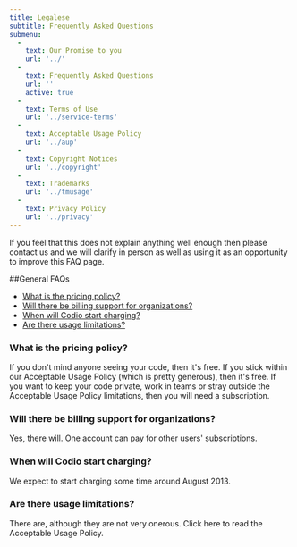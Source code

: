 ```yaml
---
title: Legalese
subtitle: Frequently Asked Questions
submenu:
  -
    text: Our Promise to you
    url: '../'
  -
    text: Frequently Asked Questions
    url: ''
    active: true
  -
    text: Terms of Use
    url: '../service-terms'
  -
    text: Acceptable Usage Policy
    url: '../aup'
  -
    text: Copyright Notices
    url: '../copyright'
  -
    text: Trademarks
    url: '../tmusage'
  -
    text: Privacy Policy
    url: '../privacy'
---
```


If you feel that this does not explain anything well enough then please contact us and we will clarify in person as well as using it as an opportunity to improve this FAQ page.

##General FAQs

   - [What is the pricing policy?](#pricing)
   - [Will there be billing support for organizations?](#organizations)
   - [When will Codio start charging?](#golive)
   - [Are there usage limitations?](#limitations)


### <a id="pricing"></a>What is the pricing policy?
If you don't mind anyone seeing your code, then it's free. If you stick within our Acceptable Usage Policy (which is pretty generous), then it's free. If you want to keep your code private, work in teams or stray outside the Acceptable Usage Policy limitations, then you will need a subscription.

### <a id="organizations"></a>Will there be billing support for organizations?
Yes, there will. One account can pay for other users' subscriptions.

### <a id="golive"></a>When will Codio start charging?
We expect to start charging some time around August 2013.

### <a id="limitations"></a>Are there usage limitations?
There are, although they are not very onerous. Click here to read the Acceptable Usage Policy.

